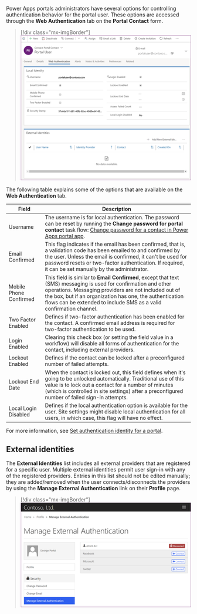Power Apps portals administrators have several options for controlling authentication behavior for the portal user. These options are accessed through the **Web Authentication** tab on the **Portal Contact** form.

> [!div class="mx-imgBorder"]
> [![Portal contact web authentication information](../media/portal-contact-web-authentication.png)](../media/portal-contact-web-authentication.png#lightbox)

The following table explains some of the options that are available on the **Web Authentication** tab.

| Field                  | Description                                                  |
| ---------------------- | ------------------------------------------------------------ |
| Username               | The username is for local authentication. The password can be reset by running the **Change password for portal contact** task flow: [Change password for a contact in Power Apps portal app](https://docs.microsoft.com/powerapps/maker/portals/configure/configure-contacts#change-password-for-a-contact-in-dynamics-365-portal-app/?azure-portal=true). |
| Email Confirmed        | This flag indicates if the email has been confirmed, that is, a validation code has been emailed to and confirmed by the user. Unless the email is confirmed, it can't be used for password resets or two-factor authentication. If required, it can be set manually by the administrator. |
| Mobile Phone Confirmed | This field is similar to **Email Confirmed**, except that text (SMS) messaging is used for confirmation and other operations. Messaging providers are not included out of the box, but if an organization has one, the authentication flows can be extended to include SMS as a valid confirmation channel. |
| Two Factor Enabled     | Defines if two-factor authentication has been enabled for the contact. A confirmed email address is required for two-factor authentication to be used. |
| Login Enabled          | Clearing this check box (or setting the field value in a workflow) will disable all forms of authentication for the contact, including external providers. |
| Lockout Enabled        | Defines if the contact can be locked after a preconfigured number of failed attempts. |
| Lockout End Date       | When the contact is locked out, this field defines when it's going to be unlocked automatically. Traditional use of this value is to lock out a contact for a number of minutes (which is controlled in site settings) after a preconfigured number of failed sign-in attempts. |
| Local Login Disabled   | Defines if the local authentication option is available for the user. Site settings might disable local authentication for all users, in which case, this flag will have no effect. |

For more information, see [Set authentication identity for a portal](https://docs.microsoft.com/powerapps/maker/portals/configure/set-authentication-identity/?azure-portal=true).

## External identities

The **External Identities** list includes all external providers that are registered for a specific user. Multiple external identities permit user sign-in with any of the registered providers. Entries in this list should not be edited manually; they are added/removed when the user connects/disconnects the providers by using the **Manage External Authentication** link on their **Profile** page.

> [!div class="mx-imgBorder"]
> [![Manage external authentication](../media/manage-external-authentication.png)](../media/manage-external-authentication.png#lightbox)
